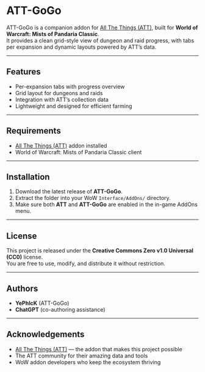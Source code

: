 ﻿# ATT-GoGo

ATT-GoGo is a companion addon for [All The Things (ATT)](https://github.com/DFortun81/AllTheThings), built for **World of Warcraft: Mists of Pandaria Classic**.  
It provides a clean grid-style view of dungeon and raid progress, with tabs per expansion and dynamic layouts powered by ATT’s data.

---

## Features
- Per-expansion tabs with progress overview
- Grid layout for dungeons and raids
- Integration with ATT’s collection data
- Lightweight and designed for efficient farming

---

## Requirements
- [All The Things (ATT)](https://github.com/DFortun81/AllTheThings) addon installed  
- World of Warcraft: Mists of Pandaria Classic client

---

## Installation
1. Download the latest release of **ATT-GoGo**.
2. Extract the folder into your WoW `Interface/AddOns/` directory.
3. Make sure both **ATT** and **ATT-GoGo** are enabled in the in-game AddOns menu.

---

## License

This project is released under the **Creative Commons Zero v1.0 Universal (CC0)** license.  
You are free to use, modify, and distribute it without restriction.

---

## Authors
- **YePhIcK** (ATT-GoGo)  
- **ChatGPT** (co-authoring assistance)

---

## Acknowledgements
- [All The Things (ATT)](https://github.com/DFortun81/AllTheThings) — the addon that makes this project possible  
- The ATT community for their amazing data and tools  
- WoW addon developers who keep the ecosystem thriving
